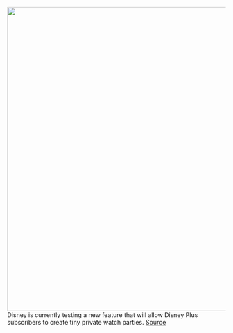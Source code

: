<img src='https://cdn.vox-cdn.com/thumbor/hSj9Z7Z0p4xNZT5Ysf-uD3vZefM=/0x74:1366x768/1200x800/filters:focal(560x318:778x536)/cdn.vox-cdn.com/uploads/chorus_image/image/67390580/groupwatch.0.png' width='700px' /><br/>
Disney is currently testing a new feature that will allow Disney Plus subscribers to create tiny private watch parties.
<a href='https://www.theverge.com/2020/9/11/21432411/disney-plus-watch-party-feature-test-canada-scener-netflix-amazon-prime-video'> Source <a/>